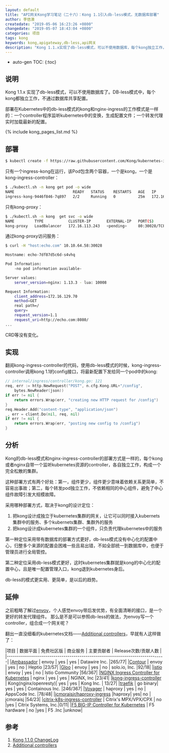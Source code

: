 ```yaml
---
layout: default
title: "API网关Kong学习笔记（二十六）：Kong 1.1引入db-less模式，无数据库部署"
author: 李佶澳
createdate: "2019-05-06 16:23:26 +0800"
changedate: "2019-05-07 18:43:04 +0800"
categories: 项目
tags: kong
keywords: kong,apigateway,db-less,api网关
description: "Kong 1.1.x实现了db-less模式，可以不使用数据库，每个kong独立工作，不通过数据库共享配置"
---
```


* auto-gen TOC:
{:toc}

## 说明

Kong 1.1.x 实现了db-less模式，可以不使用数据库了。DB-less模式中，每个kong都独立工作，不通过数据库共享配置。

部署在Kubernetes中的db-less模式的kong和nginx-ingress的工作模式是一样的：一个controller程序监听kubernetes中的变换，生成配置文件；一个转发代理实时加载最新的配置。

{% include kong_pages_list.md %}

## 部署

```sh
$ kubectl create -f https://raw.githubusercontent.com/Kong/kubernetes-ingress-controller/0.4.x/deploy/single/all-in-one-dbless.yaml
```

只有一个ingress-kong在运行，该Pod包含两个容器，一个是kong，一个是kong-ingress-controller：

```sh
$ ./kubectl.sh -n kong get pod -o wide
NAME                          READY   STATUS    RESTARTS   AGE   IP              NODE          NOMINATED NODE
ingress-kong-9446f846-7q897   2/2     Running   0          25m   172.16.129.70   10.10.64.58   <none>
```

只有kong-proxy：

```sh
$ ./kubectl.sh -n kong  get svc -o wide
NAME         TYPE           CLUSTER-IP       EXTERNAL-IP   PORT(S)                      AGE   SELECTOR
kong-proxy   LoadBalancer   172.16.113.243   <pending>     80:30028/TCP,443:31954/TCP   28m   app=kong
```

通过kong-proxy访问服务：

```sh
$ curl -H "host:echo.com" 10.10.64.58:30028

Hostname: echo-7df87d5c6d-s4vhq

Pod Information:
	-no pod information available-

Server values:
	server_version=nginx: 1.13.3 - lua: 10008

Request Information:
	client_address=172.16.129.70
	method=GET
	real path=/
	query=
	request_version=1.1
	request_uri=http://echo.com:8080/
...
```

CRD等没有变化。

## 实现

翻阅kong-ingress-controller的代码，使用db-less模式的时候，kong-ingress-controller调用kong 1.1的config接口，将最新配置下发给同一个pod中的kong:

```go
// internal/ingress/controller/kong.go: 121
req, err := http.NewRequest("POST", n.cfg.Kong.URL+"/config",
	bytes.NewReader(json))
if err != nil {
	return errors.Wrap(err, "creating new HTTP request for /config")
}
req.Header.Add("content-type", "application/json")
_, err = client.Do(nil, req, nil)
if err != nil {
	return errors.Wrap(err, "posting new config to /config")
}
```

## 分析

Kong的db-less模式和nginx-ingress-controller的部署方式是一样的，每个kong或者nginx自带一个监听kubernetes资源的controller，各自独立工作，构成一个完全松散的集群。

这种部署方式有两个好处：第一，组件更少，组件更少意味着依赖关系更简单，不容易出事故；第二，每个转发pod独立工作，不依赖相同的中心组件，避免了中心组件故障引发大规模故障。

采用哪种部署方式，取决于kong的设计定位：

1. 把kong设计成独立于kubernetes集群的网关，让它可以同时接入kubernets集群中的服务、多个kubernets集群、集群外的服务
2. 把kong设计成kubernetes集群的一个组件，只负责代理kubernetes中的服务

第一种定位采用带有数据库的部署方式更好，db-less模式没有中心化的配置中心，归整多个来源的配置会困难一些且易出错，不如全部统一到数据库中，也便于管理员进行全局管控。

第二种定位采用db-less模式更好，这时kubernetes集群就是kong的中心化的配置中心，且是唯一配置管理入口，kong退到kubernetes身后。

db-less的模式更实用、更简单，是以后的趋势。

## 延伸

之前粗略了解过[envoy](https://www.lijiaocn.com/tags/all.html#envoy)，个人感觉envoy带后发优势，有全面清晰的接口，是一个更好的转发代理组件。
那么是不是可以参照db-less的做法，为envoy写一个controller，组合成一个网关呢？

翻出一直没细看的kubernetes文档——[Additional controllers][2]，早就有人这样做了：

|项目    |      数据平面   |   免费社区版    |   商业服务     |   主要贡献者   | Release次数/贡献人数 |
|------------------------------------------------------------------------------|
|[Ambassador](https://github.com/datawire/ambassador)   |  envoy     |     yes         |      yes       |   Datawire Inc. |265/77|
|[Contour](https://github.com/heptio/contour) | envoy |  yes | no |  Heptio |23/57|
|[Gloo](https://github.com/solo-io/gloo) | envoy |  yes | no | solo.io, Inc. |92/18|
|[istio](https://github.com/istio/istio) |  envoy |  yes | no | Istio Community  |56/367|
|[NGINX Ingress Controller for Kubernetes](https://www.nginx.com/products/nginx/kubernetes-ingress-controller) | nginx | yes | yes | NGINX, Inc |23/41|
|[kong-ingress-controller](https://github.com/Kong/kubernetes-ingress-controller) | Kong(nginx/openresty)|  yes | yes | Kong Inc. | 13/27|
|[traefik](https://github.com/containous/traefik) |  go binary| yes | yes | Containous Inc. |246/367|
|[Voyager](https://github.com/appscode/voyager/) | haproxy  |   yes | no | AppsCode Inc. |78/48|
|[jcmoraisjr/haproxy-ingress](https://github.com/jcmoraisjr/haproxy-ingress) |haproxy| yes| no |  jcmoraisj |54/23|
|[citrix-k8s-ingress-controller](https://github.com/citrix/citrix-k8s-ingress-controller) | Citrix's MPX/VPX/CPX |  no |yes |  Citrix Systems, Inc.|0/11|
|[F5 BIG-IP Controller for Kubernetes](https://clouddocs.f5.com/products/connectors/k8s-bigip-ctlr/v1.9/) | F5  hardware | no |yes | F5 .Inc |unknow|

## 参考

1. [Kong 1.1.0 ChangeLog][1]
2. [Additional controllers][2]

[1]: https://github.com/Kong/kong/blob/master/CHANGELOG.md#110 "Kong 1.1.0 ChangeLog" 
[2]: https://kubernetes.io/docs/concepts/services-networking/ingress-controllers/#additional-controllers "Additional controllers"
